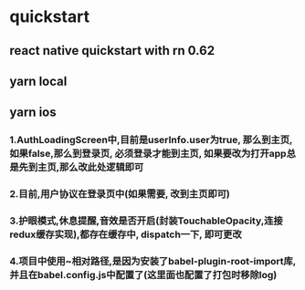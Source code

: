 # quickstart
## react native quickstart with rn 0.62
## yarn local
## yarn ios
### 1.AuthLoadingScreen中,目前是userInfo.user为true, 那么到主页, 如果false,那么到登录页, 必须登录才能到主页, 如果要改为打开app总是先到主页,那么改此处逻辑即可
### 2.目前,用户协议在登录页中(如果需要, 改到主页即可)
### 3.护眼模式,休息提醒,音效是否开启(封装TouchableOpacity,连接redux缓存实现),都存在缓存中, dispatch一下, 即可更改
### 4.项目中使用~相对路径,是因为安装了babel-plugin-root-import库, 并且在babel.config.js中配置了(这里面也配置了打包时移除log)
